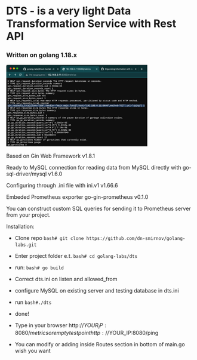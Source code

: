 # DTS - is a very light Data Transformation Service with Rest API

### Written on golang 1.18.x
<img src="https://github.com/dn-smirnov/golang-labs/blob/master/dts/dts-01.png" width=75% height=75%>

Based on Gin Web Framework v1.8.1

Ready to MySQL connection for reading data from MySQL directly with go-sql-driver/mysql v1.6.0

Configuring through .ini file with ini.v1 v1.66.6

Embeded Prometheus exporter go-gin-prometheus v0.1.0

You can construct custom SQL queries for sending it to Prometheus server from your project.

Installation:

- Clone repo ```bash# git clone https://github.com/dn-smirnov/golang-labs.git```

- Enter project folder e.t. ```bash# cd golang-labs/dts```

- run: ```bash# go build```

- Correct dts.ini on listen and allowed_from

- configure MySQL on existing server and testing database in dts.ini

- run ```bash#./dts```

- done!

- Type in your browser http://$YOUR_IP:8080/metrics or empty test point http://$YOUR_IP:8080/ping 

- You can modify or adding inside Routes section in bottom of main.go wish you want

